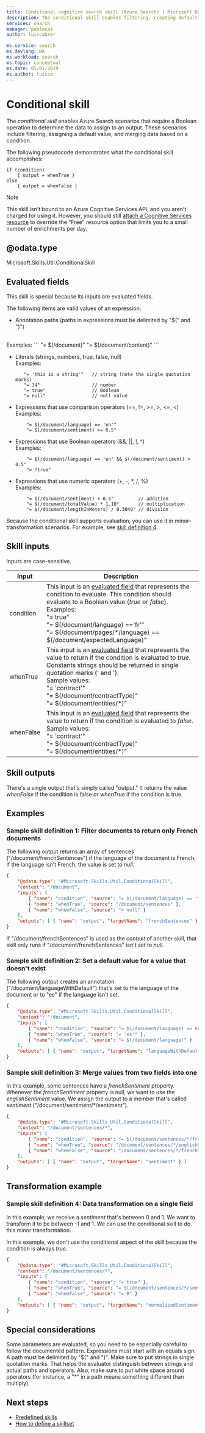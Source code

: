 ```yaml
---
title: Conditional cognitive search skill (Azure Search) | Microsoft Docs
description: The conditional skill enables filtering, creating defaults, and merging values.
services: search
manager: pablocas
author: luiscabrer

ms.service: search
ms.devlang: NA
ms.workload: search
ms.topic: conceptual
ms.date: 05/01/2019
ms.author: luisca
---
```



#	Conditional skill

The *conditional skill* enables Azure Search scenarios that require a Boolean operation to determine the data to assign to an output. These scenarios include filtering, assigning a default value, and merging data based on a condition.

The following pseudocode demonstrates what the conditional skill accomplishes:

```
if (condition) 
    { output = whenTrue } 
else 
    { output = whenFalse } 
```

> [!NOTE]
> This skill isn't bound to an Azure Cognitive Services API, and you aren't charged for using it. However, you should still [attach a Cognitive Services resource](cognitive-search-attach-cognitive-services.md) to override the "Free" resource option that limits you to a small number of enrichments per day.

## @odata.type  
Microsoft.Skills.Util.ConditionalSkill


## Evaluated fields

This skill is special because its inputs are evaluated fields.

The following items are valid values of an expression:

-	Annotation paths (paths in expressions must be delimited by "$(" and ")")
 <br/>
    Examples:
    ```
        "= $(/document)"
        "= $(/document/content)"
    ```

-  Literals (strings, numbers, true, false, null) <br/>
    Examples:
    ```
       "= 'this is a string'"   // string (note the single quotation marks)
       "= 34"                   // number
       "= true"                 // Boolean
       "= null"                 // null value
    ```

-  Expressions that use comparison operators (==, !=, >=, >, <=, <) <br/>
    Examples:
    ```
        "= $(/document/language) == 'en'"
        "= $(/document/sentiment) >= 0.5"
    ```

-	Expressions that use Boolean operators  (&&, ||, !, ^) <br/>
    Examples:
    ```
        "= $(/document/language) == 'en' && $(/document/sentiment) > 0.5"
        "= !true"
    ```

-	Expressions that use numeric operators (+, -, \*, /, %) <br/>
    Examples: 
    ```
        "= $(/document/sentiment) + 0.5"         // addition
        "= $(/document/totalValue) * 1.10"       // multiplication
        "= $(/document/lengthInMeters) / 0.3049" // division
    ```

Because the conditional skill supports evaluation, you can use it in minor-transformation scenarios. For example, see [skill definition 4](#transformation-example).

## Skill inputs
Inputs are case-sensitive.

| Input	  | Description |
|-------------|-------------|
| condition   | This input is an [evaluated field](#evaluated-fields) that represents the condition to evaluate. This condition should evaluate to a Boolean value (*true* or *false*).   <br/>  Examples: <br/> "= true" <br/> "= $(/document/language) =='fr'" <br/> "= $(/document/pages/\*/language) == $(/document/expectedLanguage)" <br/> |
| whenTrue    | This input is an [evaluated field](#evaluated-fields) that represents the value to return if the condition is evaluated to *true*. Constants strings should be returned in single quotation marks (' and '). <br/>Sample values: <br/> "= 'contract'"<br/>"= $(/document/contractType)" <br/> "= $(/document/entities/\*)" <br/> |
| whenFalse   | This input is an [evaluated field](#evaluated-fields) that represents the value to return if the condition is evaluated to *false*. <br/>Sample values: <br/> "= 'contract'"<br/>"= $(/document/contractType)" <br/> "= $(/document/entities/\*)" <br/>

## Skill outputs
There's a single output that's simply called "output." It returns the value *whenFalse* if the condition is false or *whenTrue* if the condition is true.

## Examples

###	Sample skill definition 1: Filter documents to return only French documents

The following output returns an array of sentences ("/document/frenchSentences") if the language of the document is French. If the language isn't French, the value is set to *null*.

```json
{
    "@odata.type": "#Microsoft.Skills.Util.ConditionalSkill",
    "context": "/document",
    "inputs": [
        { "name": "condition", "source": "= $(/document/language) == 'fr'" },
        { "name": "whenTrue", "source": "/document/sentences" },
        { "name": "whenFalse", "source": "= null" }
    ],
    "outputs": [ { "name": "output", "targetName": "frenchSentences" } ]
}
```
If "/document/frenchSentences" is used as the *context* of another skill, that skill only runs if "/document/frenchSentences" isn't set to *null*.


###	Sample skill definition 2: Set a default value for a value that doesn't exist

The following output creates an annotation ("/document/languageWithDefault") that's set to the language of the document or to "es" if the language isn't set.

```json
{
    "@odata.type": "#Microsoft.Skills.Util.ConditionalSkill",
    "context": "/document",
    "inputs": [
        { "name": "condition", "source": "= $(/document/language) == null" },
        { "name": "whenTrue", "source": "= 'es'" },
        { "name": "whenFalse", "source": "= $(/document/language)" }
    ],
    "outputs": [ { "name": "output", "targetName": "languageWithDefault" } ]
}
```

###	Sample skill definition 3: Merge values from two fields into one

In this example, some sentences have a *frenchSentiment* property. Whenever the *frenchSentiment* property is null, we want to use the *englishSentiment* value. We assign the output to a member that's called *sentiment* ("/document/sentiment/*/sentiment").

```json
{
    "@odata.type": "#Microsoft.Skills.Util.ConditionalSkill",
    "context": "/document/sentences/*",
    "inputs": [
        { "name": "condition", "source": "= $(/document/sentences/*/frenchSentiment) == null" },
        { "name": "whenTrue", "source": "/document/sentences/*/englishSentiment" },
        { "name": "whenFalse", "source": "/document/sentences/*/frenchSentiment" }
    ],
    "outputs": [ { "name": "output", "targetName": "sentiment" } ]
}
```

## Transformation example
###	Sample skill definition 4: Data transformation on a single field

In this example, we receive a *sentiment* that's between 0 and 1. We want to transform it to be between -1 and 1. We can use the conditional skill to do this minor transformation.

In this example, we don't use the conditional aspect of the skill because the condition is always *true*.

```json
{
    "@odata.type": "#Microsoft.Skills.Util.ConditionalSkill",
    "context": "/document/sentences/*",
    "inputs": [
        { "name": "condition", "source": "= true" },
        { "name": "whenTrue", "source": "= $(/document/sentences/*/sentiment) * 2 - 1" },
        { "name": "whenFalse", "source": "= 0" }
    ],
    "outputs": [ { "name": "output", "targetName": "normalizedSentiment" } ]
}
```

## Special considerations
Some parameters are evaluated, so you need to be especially careful to follow the documented pattern. Expressions must start with an equals sign. A path must be delimited by "$(" and ")". Make sure to put strings in single quotation marks. That helps the evaluator distinguish between strings and actual paths and operators. Also, make sure to put white space around operators (for instance, a "*" in a path means something different than multiply).


## Next steps

+ [Predefined skills](cognitive-search-predefined-skills.md)
+ [How to define a skillset](cognitive-search-defining-skillset.md)

